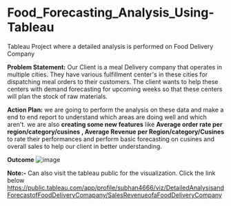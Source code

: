 # Food_Forecasting_Analysis_Using-Tableau 
Tableau Project where a detailed analysis is performed on Food Delivery Company

**Problem Statement:**
Our Client is a meal Delivery company that operates in multiple cities. They have various fulfillment center's in these cities for dispatching meal orders to their customers. The client wants to help these centers with demand forecasting for upcoming weeks so that these centers will plan the stock of raw materials.

**Action Plan:**
we are going to perform the analysis on these data and make a end to end report to understand which areas are doing well and which aren't. we are also **creating some new features** like **Average order rate per region/category/cusines , Average Revenue per Region/category/Cusines** to rate their performances and perform basic forecasting on cusines and overall sales to help our client in better understanding.

**Outcome**
![image](https://github.com/subhan-97-ash/Food_Forecasting_Analysis_-Using-Tableau-/assets/132070691/3948660c-f10c-4e25-ba02-8391270824fb)

**Note:-** Can also visit the tableau public for the visualization. Click the link below
https://public.tableau.com/app/profile/subhan4666/viz/DetailedAnalysisandForecastofFoodDeliveryComapany/SalesRevenueofaFoodDeliveryCompany

